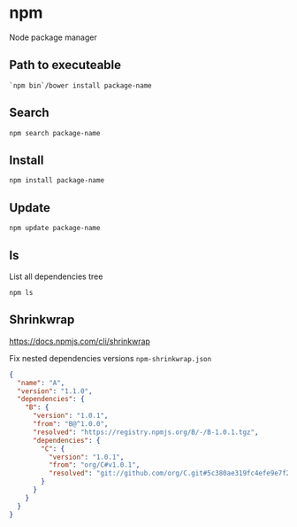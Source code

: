 # npm

Node package manager

## Path to executeable

    `npm bin`/bower install package-name

## Search

    npm search package-name

## Install

    npm install package-name

## Update

    npm update package-name

## ls

List all dependencies tree

    npm ls

## Shrinkwrap

<https://docs.npmjs.com/cli/shrinkwrap>

Fix nested dependencies versions `npm-shrinkwrap.json`

```json
{
  "name": "A",
  "version": "1.1.0",
  "dependencies": {
    "B": {
      "version": "1.0.1",
      "from": "B@^1.0.0",
      "resolved": "https://registry.npmjs.org/B/-/B-1.0.1.tgz",
      "dependencies": {
        "C": {
          "version": "1.0.1",
          "from": "org/C#v1.0.1",
          "resolved": "git://github.com/org/C.git#5c380ae319fc4efe9e7f2d9c78b0faa588fd99b4"
        }
      }
    }
  }
}
```
